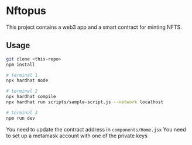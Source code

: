 # Nftopus

This project contains a web3 app and a smart contract for minting NFTS.

## Usage

```bash
git clone <this-repo>
npm install

# terminal 1
npx hardhat node

# terminal 2
npx hardhat compile
npx hardhat run scripts/sample-script.js --network localhost 

# terminal 3
npm run dev
```
You need to update the contract address in `components/Home.jsx` 
You need to set up a metamask account with one of the private keys